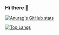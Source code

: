 ### Hi there 👋

<!--
Here are some ideas to get you started:

- 🔭 I’m currently working as Computer Technician.
- 🌱 I'm currently learning about software development and learning techniques.
-->
[![Anurag's GitHub stats](https://github-readme-stats.vercel.app/api?username=thazsobral)](https://github.com/anuraghazra/github-readme-stats)


[![Top Langs](https://github-readme-stats.vercel.app/api/top-langs/?username=thazsobral&langs_count=8)](https://github.com/anuraghazra/github-readme-stats)

